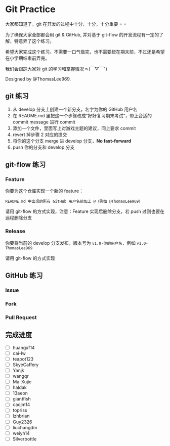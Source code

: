 # Git Practice

大家都知道了，git 在开发的过程中十分，十分，十分重要 = =

为了确保大家全部都会用 git & GitHub, 并对基于 git-flow 的开发流程有一定的了解，特意弄了这个练习。

希望大家完成这个练习。不需要一口气做完，也不需要赶在期末前，不过还是希望在小学期结束前弄完。

我们会跟踪大家对 git 的学习和掌握情况 ↖(￣▽￣")

Designed by @ThomasLee969.

## git 练习

1. 从 develop 分支上创建一个新分支，名字为你的 GitHub 用户名
2. 在 README.md 里把这一个步骤改成”好好复习期末考试“，带上合适的 commit message 进行 commit
3. 添加一个文件，里面写上对游戏主题的建议，同上要求 commit
4. revert 掉步骤 2 对应的提交
5. 将你的这个分支 merge 进 develop 分支，**No fast-forward**
6. push 你的分支和 develop 分支

## git-flow 练习

### Feature

你要为这个仓库实现一个新的 feature：

    README.md 中出现的所有 GitHub 用户名前加上 @（例如 @ThomasLee969）

请用 git-flow 的方式实现，注意：Feature 实现后删除分支，若 push 过则也要在远程删除分支

### Release

你要将当前的 develop 分支发布，版本号为 `v1.0-你的用户名`，例如 `v1.0-ThomasLee969`

请用 git-flow 的方式实现

## GitHub 练习

### Issue

### Fork

### Pull Request

## 完成进度

- [ ] huangxf14
- [ ] cai-lw
- [ ] teapot123
- [ ] SkyeCaffery
- [ ] Yanjk
- [ ] wangqr
- [ ] Ma-Xujie
- [ ] haldak
- [ ] 13aeon
- [ ] giantfish
- [ ] caojm14
- [ ] topriss
- [ ] lzhbrian
- [ ] Guy2326
- [ ] liuchangdm
- [ ] weiyh14
- [ ] Silverbottle
